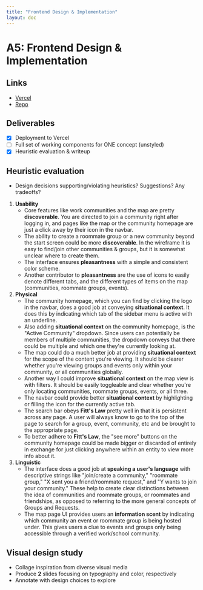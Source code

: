 ```yaml
---
title: "Frontend Design & Implementation"
layout: doc
---
```


# A5: Frontend Design & Implementation

## Links
- [Vercel](https://crash-frontend-seven.vercel.app/)
- [Repo](https://github.com/angelwhipple/crash-frontend)

## Deliverables
- [x] Deployment to Vercel
- [ ] Full set of working components for ONE concept (unstyled)
- [x] Heuristic evaluation & writeup

## Heuristic evaluation
- Design decisions supporting/violating heuristics? Suggestions? Any tradeoffs?

1. **Usability**
   - Core features like work communities and the map are pretty **discoverable**. You are directed to join a community right after logging in, and pages like the map or the community homepage are just a click away by their icon in the navbar.
   - The ability to create a roommate group or a new community beyond the start screen could be more **discoverable**. In the wireframe it is easy to find/join other communities & groups, but it is somewhat unclear where to create them.
   - The interface ensures **pleasantness** with a simple and consistent color scheme. 
   - Another contributor to **pleasantness** are the use of icons to easily denote different tabs, and the different types of items on the map (communities, roommate groups, events).
2. **Physical**
   - The community homepage, which you can find by clicking the logo in the navbar, does a good job at conveying **situational context**. It does this by indicating which tab of the sidebar menu is active with an underline. 
   - Also adding **situational context** on the community homepage, is the "Active Community" dropdown. Since users can potentially be members of multiple communities, the dropdown conveys that there could be multiple and which one they're currently looking at.
   - The map could do a much better job at providing **situational context** for the scope of the content you're viewing. It should be clearer whether you're viewing groups and events only within your community, or all communities globally.
   - Another way I could improve **situational context** on the map view is with filters. It should be easily toggleable and clear whether you're only locating communities, roommate groups, events, or all three.
   - The navbar could provide better **situational context** by highlighting or filling the icon for the currently active tab.
   - The search bar obeys **Fitt's Law** pretty well in that it is persistent across any page. A user will always know to go to the top of the page to search for a group, event, community, etc and be brought to the appropriate page.
   - To better adhere to **Fitt's Law**, the "see more" buttons on the community homepage could be made bigger or discarded of entirely in exchange for just clicking anywhere within an entity to view more info about it.
3. **Linguistic**
   - The interface does a good job at **speaking a user's language** with descriptive strings like "join/create a community," "roommate group," "X sent you a friend/roommate request," and "Y wants to join your community." These help to create clear distinctions between the idea of communities and roommate groups, or roommates and friendships, as opposed to referring to the more general concepts of Groups and Requests.
   - The map page UI provides users an **information scent** by indicating which community an event or roommate group is being hosted under. This gives users a clue to events and groups only being accessible through a verified work/school community.

## Visual design study
- Collage inspiration from diverse visual media
- Produce **2** slides focusing on typography and color, respectively
- Annotate with design choices to explore